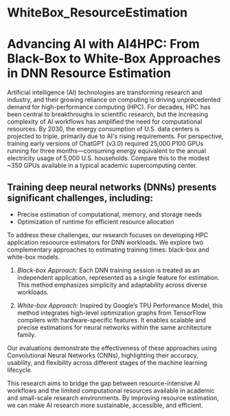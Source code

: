 # WhiteBox_ResourceEstimation

# **Advancing AI with AI4HPC: From Black-Box to White-Box Approaches in DNN Resource Estimation**

Artificial intelligence (AI) technologies are transforming research and industry, and their growing reliance on computing is driving unprecedented demand for high-performance computing (HPC). For decades, HPC has been central to breakthroughs in scientific research, but the increasing complexity of AI workflows has amplified the need for computational resources. By 2030, the energy consumption of U.S. data centers is projected to triple, primarily due to AI's rising requirements. For perspective, training early versions of ChatGPT (v3.0) required 25,000 P100 GPUs running for three months—consuming energy equivalent to the annual electricity usage of 5,000 U.S. households. Compare this to the modest ~350 GPUs available in a typical academic supercomputing center.

## **Training deep neural networks (DNNs) presents significant challenges, including:**

- Precise estimation of computational, memory, and storage needs
- Optimization of runtime for efficient resource allocation

To address these challenges, our research focuses on developing HPC application resoource estimators for DNN workloads. We explore two complementary approaches to estimating training times: black-box and white-box models.

1. _Black-box Approach:_ Each DNN training session is treated as an independent application, represented as a single feature for estimation. This method emphasizes simplicity and adaptability across diverse workloads.

2. _White-box Approach:_ Inspired by Google’s TPU Performance Model, this method integrates high-level optimization graphs from TensorFlow compilers with hardware-specific features. It enables scalable and precise estimations for neural networks within the same architecture family.

Our evaluations demonstrate the effectiveness of these approaches using Convolutional Neural Networks (CNNs), highlighting their accuracy, usability, and flexibility across different stages of the machine learning lifecycle.

This research aims to bridge the gap between resource-intensive AI workflows and the limited computational resources available in academic and small-scale research environments. By improving resource estimation, we can make AI research more sustainable, accessible, and efficient.
